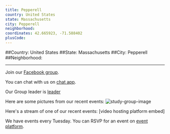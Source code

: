 ```yaml
---
title: Pepperell
country: United States
state: Massachusetts
city: Pepperell
neighborhood: 
coordinates: 42.665923, -71.588402
plusCode:
---
```


##Country: United States
##State: Massachusetts
##City: Pepperell
##Neighborhood: 
*****
Join our [Facebook group](https://www.facebook.com/groups/free.code.camp.pepperell.ma).

You can chat with us on [chat app]().

Our Group leader is [leader]()

Here are some pictures from our recent events:
![study-group-image]()

Here's a stream of one of our recent events:
[video hosting platform embed]

We have events every Tuesday. You can RSVP for an event on [event platform]().
